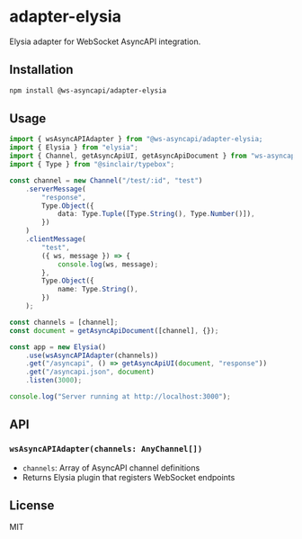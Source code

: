 # adapter-elysia

Elysia adapter for WebSocket AsyncAPI integration.

## Installation

```bash
npm install @ws-asyncapi/adapter-elysia
```

## Usage

```typescript
import { wsAsyncAPIAdapter } from "@ws-asyncapi/adapter-elysia;
import { Elysia } from "elysia";
import { Channel, getAsyncApiUI, getAsyncApiDocument } from "ws-asyncapi";
import { Type } from "@sinclair/typebox";

const channel = new Channel("/test/:id", "test")
    .serverMessage(
        "response",
        Type.Object({
            data: Type.Tuple([Type.String(), Type.Number()]),
        })
    )
    .clientMessage(
        "test",
        ({ ws, message }) => {
            console.log(ws, message);
        },
        Type.Object({
            name: Type.String(),
        })
    );

const channels = [channel];
const document = getAsyncApiDocument([channel], {});

const app = new Elysia()
    .use(wsAsyncAPIAdapter(channels))
    .get("/asyncapi", () => getAsyncApiUI(document, "response"))
    .get("/asyncapi.json", document)
    .listen(3000);

console.log("Server running at http://localhost:3000");
```

## API

### `wsAsyncAPIAdapter(channels: AnyChannel[])`

-   `channels`: Array of AsyncAPI channel definitions
-   Returns Elysia plugin that registers WebSocket endpoints

## License

MIT
